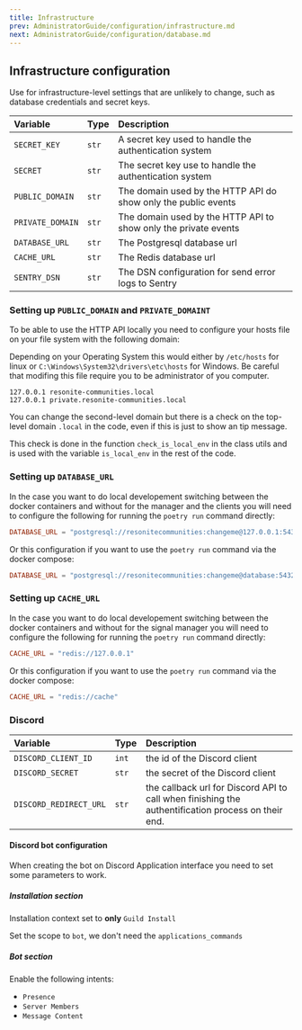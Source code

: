 ```yaml
---
title: Infrastructure
prev: AdministratorGuide/configuration/infrastructure.md
next: AdministratorGuide/configuration/database.md
---
```


## Infrastructure configuration

Use for infrastructure-level settings that are unlikely to change, such as database credentials and secret keys.

| Variable | Type | Description |
| :--- | :--- | :--- |
| `SECRET_KEY` | `str` | A secret key used to handle the authentication system |
| `SECRET` | `str` | The secret key use to handle the authentication system |
| `PUBLIC_DOMAIN` | `str` | The domain used by the HTTP API do show only the public events |
| `PRIVATE_DOMAIN` | `str` | The domain used by the HTTP API to show only the private events |
| `DATABASE_URL` | `str` | The Postgresql database url |
| `CACHE_URL` | `str` | The Redis database url |
| `SENTRY_DSN` | `str` | The DSN configuration for send error logs to Sentry |

### Setting up `PUBLIC_DOMAIN` and `PRIVATE_DOMAINT`

To be able to use the HTTP API locally you need to configure your hosts file on your file system with the following domain:

Depending on your Operating System this would either by `/etc/hosts` for linux or `C:\Windows\System32\drivers\etc\hosts` for Windows. Be careful that modifing this file require you to be administrator of you computer.

```hosts title="hosts"
127.0.0.1 resonite-communities.local
127.0.0.1 private.resonite-communities.local
```

You can change the second-level domain but there is a check on the top-level domain `.local` in the code, even if this is just to show an tip message.

This check is done in the function `check_is_local_env` in the class utils and is used with the variable `is_local_env` in the rest of the code.

### Setting up `DATABASE_URL`

In the case you want to do local developement switching between the docker containers and without for the manager and the clients you will need to configure the following for running the `poetry run` command directly:

```toml
DATABASE_URL = "postgresql://resonitecommunities:changeme@127.0.0.1:5432/resonitecommunities"
```

Or this configuration if you want to use the `poetry run` command via the docker compose:

```toml
DATABASE_URL = "postgresql://resonitecommunities:changeme@database:5432/resonitecommunities"
```

### Setting up `CACHE_URL`

In the case you want to do local developement switching between the docker containers and without for the signal manager you will need to configure the following for running the `poetry run` command directly:

```toml
CACHE_URL = "redis://127.0.0.1"
```

Or this configuration if you want to use the `poetry run` command via the docker compose:

```toml
CACHE_URL = "redis://cache"
```

### Discord

| Variable | Type | Description |
| :--- | :--- | :--- |
| `DISCORD_CLIENT_ID` | `int` | the id of the Discord client |
| `DISCORD_SECRET` | `str` | the secret of the Discord client |
| `DISCORD_REDIRECT_URL` | `str` | the callback url for Discord API to call when finishing the authentification process on their end. |

#### Discord bot configuration

When creating the bot on Discord Application interface you need to set some parameters to work.

##### Installation section

Installation context set to **only** `Guild Install`

Set the scope to `bot`, we don't need the `applications_commands`

##### Bot section

Enable the following intents:

- `Presence`
- `Server Members`
- `Message Content`

